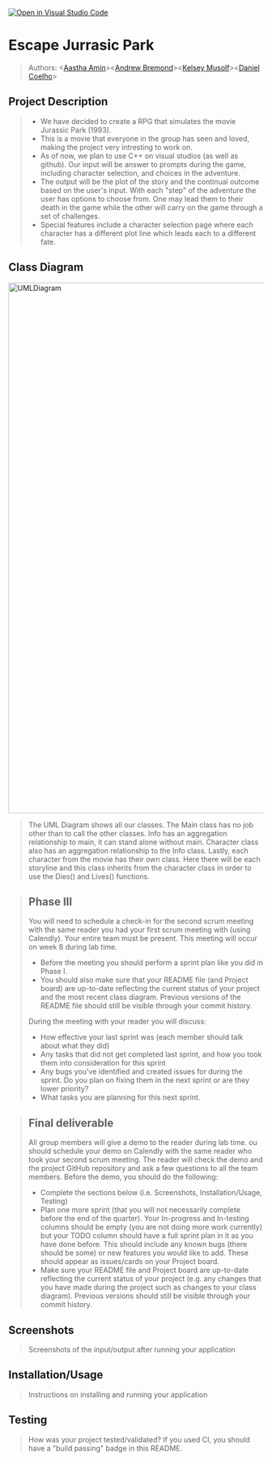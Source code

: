 [![Open in Visual Studio Code](https://classroom.github.com/assets/open-in-vscode-c66648af7eb3fe8bc4f294546bfd86ef473780cde1dea487d3c4ff354943c9ae.svg)](https://classroom.github.com/online_ide?assignment_repo_id=8879644&assignment_repo_type=AssignmentRepo)
# Escape Jurrasic Park
 
 > Authors: \<[Aastha Amin](https://github.com/aasthaamin)\>\<[Andrew Bremond](https://github.com/Andrew-Bremond)\>\<[Kelsey Musolf](https://github.com/M00se346)\>\<[Daniel Coelho](https://github.com/dcoelho045)\>

## Project Description
 >
 > * We have decided to create a RPG that simulates the movie Jurassic Park (1993). 
 > * This is a movie that everyone in the group has seen and loved, making the project very intresting to work on. 
 > * As of now, we plan to use C++ on visual studios (as well as github). Our input will be answer to prompts during the game, including character selection, and choices in the adventure. 
 > * The output will be the plot of the story and the continual outcome based on the user's input. With each "step" of the adventure the user has options to choose from. One may lead them to their death in the game while the other will carry on the game through a set of challenges. 
 > * Special features include a character selection page where each character has a different plot line which leads each to a different fate. 
 > 

## Class Diagram
<img width="1048" alt="UMLDiagram" src="https://user-images.githubusercontent.com/104599718/199135309-ec63a392-a123-478f-97fb-a19350af6217.png">

>The UML Diagram shows all our classes. The Main class has no job other than to call the other classes. Info has an aggregation relationship to main, it can stand alone without main. Character class also has an aggregation relationship to the Info class. Lastly, each character from the movie has their own class. Here there will be each storyline and this class inherits from the character class in order to use the Dies() and Lives() functions.
 
 > ## Phase III
 > You will need to schedule a check-in for the second scrum meeting with the same reader you had your first scrum meeting with (using Calendly). Your entire team must be present. This meeting will occur on week 8 during lab time.
 > * Before the meeting you should perform a sprint plan like you did in Phase I.
 > * You should also make sure that your README file (and Project board) are up-to-date reflecting the current status of your project and the most recent class diagram. Previous versions of the README file should still be visible through your commit history.
> 
> During the meeting with your reader you will discuss: 
 > * How effective your last sprint was (each member should talk about what they did)
 > * Any tasks that did not get completed last sprint, and how you took them into consideration for this sprint
 > * Any bugs you've identified and created issues for during the sprint. Do you plan on fixing them in the next sprint or are they lower priority?
 > * What tasks you are planning for this next sprint.

 
 > ## Final deliverable
 > All group members will give a demo to the reader during lab time. ou should schedule your demo on Calendly with the same reader who took your second scrum meeting. The reader will check the demo and the project GitHub repository and ask a few questions to all the team members. 
 > Before the demo, you should do the following:
 > * Complete the sections below (i.e. Screenshots, Installation/Usage, Testing)
 > * Plan one more sprint (that you will not necessarily complete before the end of the quarter). Your In-progress and In-testing columns should be empty (you are not doing more work currently) but your TODO column should have a full sprint plan in it as you have done before. This should include any known bugs (there should be some) or new features you would like to add. These should appear as issues/cards on your Project board.
 > * Make sure your README file and Project board are up-to-date reflecting the current status of your project (e.g. any changes that you have made during the project such as changes to your class diagram). Previous versions should still be visible through your commit history. 
 
 ## Screenshots
 > Screenshots of the input/output after running your application
 ## Installation/Usage
 > Instructions on installing and running your application
 ## Testing
 > How was your project tested/validated? If you used CI, you should have a "build passing" badge in this README.
 
